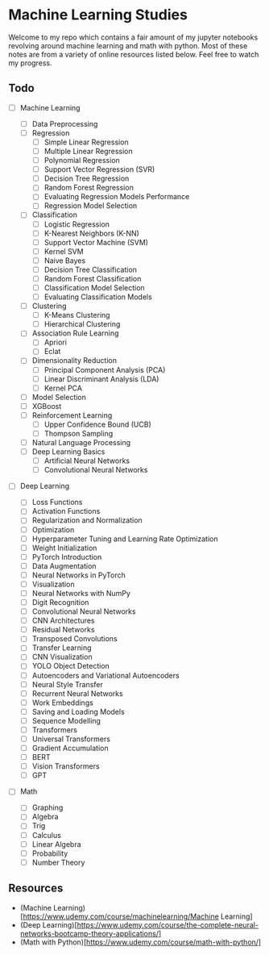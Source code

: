 # Machine Learning Studies

Welcome to my repo which contains a fair amount of my jupyter notebooks revolving around machine learning and math with python. Most of these notes are from a variety of online resources listed below. Feel free to watch my progress.

## Todo

- [ ] Machine Learning

  - [ ] Data Preprocessing
  - [ ] Regression
    - [ ] Simple Linear Regression
    - [ ] Multiple Linear Regression
    - [ ] Polynomial Regression
    - [ ] Support Vector Regression (SVR)
    - [ ] Decision Tree Regression
    - [ ] Random Forest Regression
    - [ ] Evaluating Regression Models Performance
    - [ ] Regression Model Selection
  - [ ] Classification
    - [ ] Logistic Regression
    - [ ] K-Nearest Neighbors (K-NN)
    - [ ] Support Vector Machine (SVM)
    - [ ] Kernel SVM
    - [ ] Naive Bayes
    - [ ] Decision Tree Classification
    - [ ] Random Forest Classification
    - [ ] Classification Model Selection
    - [ ] Evaluating Classification Models
  - [ ] Clustering
    - [ ] K-Means Clustering
    - [ ] Hierarchical Clustering
  - [ ] Association Rule Learning
    - [ ] Apriori
    - [ ] Eclat
  - [ ] Dimensionality Reduction
    - [ ] Principal Component Analysis (PCA)
    - [ ] Linear Discriminant Analysis (LDA)
    - [ ] Kernel PCA
  - [ ] Model Selection
  - [ ] XGBoost
  - [ ] Reinforcement Learning
    - [ ] Upper Confidence Bound (UCB)
    - [ ] Thompson Sampling
  - [ ] Natural Language Processing
  - [ ] Deep Learning Basics
    - [ ] Artificial Neural Networks
    - [ ] Convolutional Neural Networks

- [ ] Deep Learning

  - [ ] Loss Functions
  - [ ] Activation Functions
  - [ ] Regularization and Normalization
  - [ ] Optimization
  - [ ] Hyperparameter Tuning and Learning Rate Optimization
  - [ ] Weight Initialization
  - [ ] PyTorch Introduction
  - [ ] Data Augmentation
  - [ ] Neural Networks in PyTorch
  - [ ] Visualization
  - [ ] Neural Networks with NumPy
  - [ ] Digit Recognition
  - [ ] Convolutional Neural Networks
  - [ ] CNN Architectures
  - [ ] Residual Networks
  - [ ] Transposed Convolutions
  - [ ] Transfer Learning
  - [ ] CNN Visualization
  - [ ] YOLO Object Detection
  - [ ] Autoencoders and Variational Autoencoders
  - [ ] Neural Style Transfer
  - [ ] Recurrent Neural Networks
  - [ ] Work Embeddings
  - [ ] Saving and Loading Models
  - [ ] Sequence Modelling
  - [ ] Transformers
  - [ ] Universal Transformers
  - [ ] Gradient Accumulation
  - [ ] BERT
  - [ ] Vision Transformers
  - [ ] GPT

- [ ] Math
  - [ ] Graphing
  - [ ] Algebra
  - [ ] Trig
  - [ ] Calculus
  - [ ] Linear Algebra
  - [ ] Probability
  - [ ] Number Theory

## Resources

- (Machine Learning)[https://www.udemy.com/course/machinelearning/Machine Learning]
- (Deep Learning)[https://www.udemy.com/course/the-complete-neural-networks-bootcamp-theory-applications/]
- (Math with Python)[https://www.udemy.com/course/math-with-python/]
